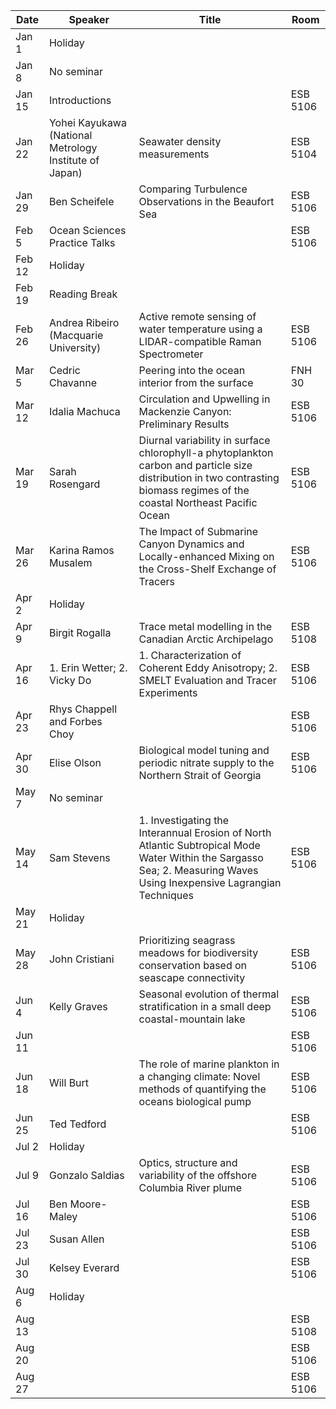 Date    |   Speaker                                                 |   Title                                                                                                                                                                       |   Room
--------|-----------------------------------------------------------|-------------------------------------------------------------------------------------------------------------------------------------------------------------------------------|------------
Jan 1   |   Holiday                                                 |                                                                                                                                                                               |
Jan 8   |   No seminar                                              |                                                                                                                                                                               |
Jan 15  |   Introductions                                           |                                                                                                                                                                               |   ESB 5106
Jan 22  |   Yohei Kayukawa (National Metrology Institute of Japan)  |   Seawater density measurements                                                                                                                                               |   ESB 5104
Jan 29  |   Ben Scheifele                                           |   Comparing Turbulence Observations in the Beaufort Sea                                                                                                                       |   ESB 5106
Feb 5   |   Ocean Sciences Practice Talks                           |                                                                                                                                                                               |   ESB 5106
Feb 12  |   Holiday                                                 |                                                                                                                                                                               |
Feb 19  |   Reading Break                                           |                                                                                                                                                                               |
Feb 26  |   Andrea Ribeiro (Macquarie University)                   |   Active remote sensing of water temperature using a LIDAR-compatible Raman Spectrometer                                                                                      |   ESB 5106
Mar 5   |   Cedric Chavanne                                         |   Peering into the ocean interior from the surface                                                                                                                            |   FNH 30
Mar 12  |   Idalia Machuca                                          |   Circulation and Upwelling in Mackenzie Canyon: Preliminary Results                                                                                                          |   ESB 5106
Mar 19  |   Sarah Rosengard                                         |   Diurnal variability in surface chlorophyll-a phytoplankton carbon and particle size distribution in two contrasting biomass regimes of the coastal Northeast Pacific Ocean  |   ESB 5106
Mar 26  |   Karina Ramos Musalem                                    |  The Impact of Submarine Canyon Dynamics and Locally-enhanced Mixing on the Cross-Shelf Exchange of Tracers                                                                   |   ESB 5106
Apr 2   |   Holiday                                                 |                                                                                                                                                                               |
Apr 9   |   Birgit Rogalla                                          |  Trace metal modelling in the Canadian Arctic Archipelago                                                                                                                     |   ESB 5108
Apr 16  |   1. Erin Wetter; 2. Vicky Do                             |  1. Characterization of Coherent Eddy Anisotropy; 2. SMELT Evaluation and Tracer Experiments                                                                                  |   ESB 5106
Apr 23  |   Rhys Chappell and Forbes Choy                           |                                                                                                                                                                               |   ESB 5106
Apr 30  |   Elise Olson                                             |   Biological model tuning and periodic nitrate supply to the Northern Strait of Georgia                                                                                       |   ESB 5106
May 7   |   No seminar                                              |                                                                                                                                                                               |
May 14  |   Sam Stevens                                             |   1. Investigating the Interannual Erosion of North Atlantic Subtropical Mode Water Within the Sargasso Sea; 2. Measuring Waves Using Inexpensive Lagrangian Techniques       |   ESB 5106
May 21  |   Holiday                                                 |                                                                                                                                                                               |
May 28  |   John Cristiani                                          |   Prioritizing seagrass meadows for biodiversity conservation based on seascape connectivity                                                                                  |   ESB 5106
Jun 4   |   Kelly Graves                                            |   Seasonal evolution of thermal stratification in a small deep coastal-mountain lake                                                                                          |   ESB 5106
Jun 11  |                                                           |                                                                                                                                                                               |   ESB 5106
Jun 18  |   Will Burt                                               |   The role of marine plankton in a changing climate: Novel methods of quantifying the oceans biological pump                                                                  |   ESB 5106
Jun 25  |   Ted Tedford                                             |                                                                                                                                                                               |   ESB 5106
Jul 2   |   Holiday                                                 |                                                                                                                                                                               |
Jul 9   |   Gonzalo Saldias                                         |   Optics, structure and variability of the offshore Columbia River plume                                                                                                       |   ESB 5106
Jul 16  |   Ben Moore-Maley                                         |                                                                                                                                                                               |   ESB 5106
Jul 23  |   Susan Allen                                             |                                                                                                                                                                               |   ESB 5106
Jul 30  |   Kelsey Everard                                          |                                                                                                                                                                               |   ESB 5106
Aug 6   |   Holiday                                                 |                                                                                                                                                                               |
Aug 13  |                                                           |                                                                                                                                                                               |   ESB 5108
Aug 20  |                                                           |                                                                                                                                                                               |   ESB 5106
Aug 27  |                                                           |                                                                                                                                                                               |   ESB 5106

